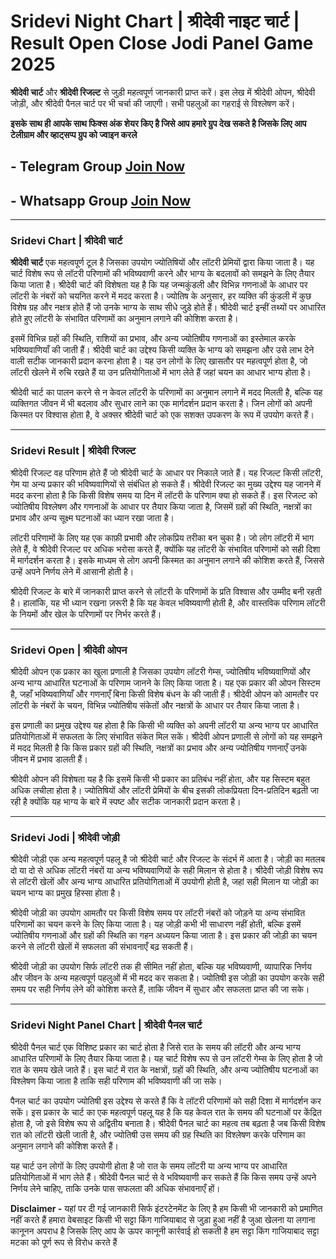 # Sridevi  Night Chart | श्रीदेवी नाइट चार्ट | Result Open Close Jodi Panel Game 2025

**श्रीदेवी चार्ट** और **श्रीदेवी रिजल्ट** से जुड़ी महत्वपूर्ण जानकारी प्राप्त करें। इस लेख में श्रीदेवी ओपन, श्रीदेवी जोड़ी, और श्रीदेवी पैनल चार्ट पर भी चर्चा की जाएगी। सभी पहलुओं का गहराई से विश्लेषण करें।

**इसके साथ ही आपके साथ फिक्स अंक शेयर किए है जिसे आप हमारे ग्रुप देख सकते है जिसके लिए आप टेलीग्राम और व्हाट्सप्प ग्रुप को ज्वाइन करले**
## - Telegram  Group  [Join Now](https://t.me/Hindiupdate201)

## - Whatsapp Group  [Join Now](https://whatsapp.com/channel/0029Vay2FudAzNbmVl8KtW14)

---

### Sridevi Chart | श्रीदेवी चार्ट

**श्रीदेवी चार्ट**  एक महत्वपूर्ण टूल है जिसका उपयोग ज्योतिषियों और लॉटरी प्रेमियों द्वारा किया जाता है। यह चार्ट विशेष रूप से लॉटरी परिणामों की भविष्यवाणी करने और भाग्य के बदलावों को समझने के लिए तैयार किया जाता है। श्रीदेवी चार्ट की विशेषता यह है कि यह जन्मकुंडली और विभिन्न गणनाओं के आधार पर लॉटरी के नंबरों को चयनित करने में मदद करता है। ज्योतिष के अनुसार, हर व्यक्ति की कुंडली में कुछ विशेष ग्रह और नक्षत्र होते हैं जो उनके भाग्य के साथ सीधे जुड़े होते हैं। श्रीदेवी चार्ट इन्हीं तथ्यों पर आधारित होते हुए लॉटरी के संभावित परिणामों का अनुमान लगाने की कोशिश करता है।

इसमें विभिन्न ग्रहों की स्थिति, राशियों का प्रभाव, और अन्य ज्योतिषीय गणनाओं का इस्तेमाल करके भविष्यवाणियाँ की जाती हैं। श्रीदेवी चार्ट का उद्देश्य किसी व्यक्ति के भाग्य को समझना और उसे लाभ देने वाली सटीक जानकारी प्रदान करना होता है। यह उन लोगों के लिए खासतौर पर महत्वपूर्ण होता है, जो लॉटरी खेलने में रुचि रखते हैं या उन प्रतियोगिताओं में भाग लेते हैं जहां चयन का आधार भाग्य होता है।

श्रीदेवी चार्ट का पालन करने से न केवल लॉटरी के परिणामों का अनुमान लगाने में मदद मिलती है, बल्कि यह व्यक्तिगत जीवन में भी बदलाव और सुधार लाने का एक मार्गदर्शन प्रदान करता है। जिन लोगों को अपनी किस्मत पर विश्वास होता है, वे अक्सर श्रीदेवी चार्ट को एक सशक्त उपकरण के रूप में उपयोग करते हैं।

---

### Sridevi Result | श्रीदेवी रिजल्ट

श्रीदेवी रिजल्ट वह परिणाम होते हैं जो श्रीदेवी चार्ट के आधार पर निकाले जाते हैं। यह रिजल्ट किसी लॉटरी, गेम या अन्य प्रकार की भविष्यवाणियों से संबंधित हो सकते हैं। श्रीदेवी रिजल्ट का मुख्य उद्देश्य यह जानने में मदद करना होता है कि किसी विशेष समय या दिन में लॉटरी के परिणाम क्या हो सकते हैं। इस रिजल्ट को ज्योतिषीय विश्लेषण और गणनाओं के आधार पर तैयार किया जाता है, जिसमें ग्रहों की स्थिति, नक्षत्रों का प्रभाव और अन्य सूक्ष्म घटनाओं का ध्यान रखा जाता है।

लॉटरी परिणामों के लिए यह एक काफ़ी प्रभावी और लोकप्रिय तरीका बन चुका है। जो लोग लॉटरी में भाग लेते हैं, वे श्रीदेवी रिजल्ट पर अधिक भरोसा करते हैं, क्योंकि यह लॉटरी के संभावित परिणामों को सही दिशा में मार्गदर्शन करता है। इसके माध्यम से लोग अपनी किस्मत का अनुमान लगाने की कोशिश करते हैं, जिससे उन्हें अपने निर्णय लेने में आसानी होती है।

श्रीदेवी रिजल्ट के बारे में जानकारी प्राप्त करने से लॉटरी के परिणामों के प्रति विश्वास और उम्मीद बनी रहती है। हालांकि, यह भी ध्यान रखना ज़रूरी है कि यह केवल भविष्यवाणी होती है, और वास्तविक परिणाम लॉटरी के नियमों और खेल के परिणामों पर निर्भर करते हैं।

---

### Sridevi Open | श्रीदेवी ओपन

श्रीदेवी ओपन एक प्रकार का खुला प्रणाली है जिसका उपयोग लॉटरी गेम्स, ज्योतिषीय भविष्यवाणियों और अन्य भाग्य आधारित घटनाओं के परिणाम जानने के लिए किया जाता है। यह एक प्रकार की ओपन सिस्टम है, जहाँ भविष्यवाणियाँ और गणनाएँ बिना किसी विशेष बंधन के की जाती हैं। श्रीदेवी ओपन को आमतौर पर लॉटरी के नंबरों के चयन, विभिन्न ज्योतिषीय संकेतों और नक्षत्रों के आधार पर तैयार किया जाता है।

इस प्रणाली का प्रमुख उद्देश्य यह होता है कि किसी भी व्यक्ति को अपनी लॉटरी या अन्य भाग्य पर आधारित प्रतियोगिताओं में सफलता के लिए संभावित संकेत मिल सकें। श्रीदेवी ओपन प्रणाली से लोगों को यह समझने में मदद मिलती है कि किस प्रकार ग्रहों की स्थिति, नक्षत्रों का प्रभाव और अन्य ज्योतिषीय गणनाएँ उनके जीवन में प्रभाव डालती हैं। 

श्रीदेवी ओपन की विशेषता यह है कि इसमें किसी भी प्रकार का प्रतिबंध नहीं होता, और यह सिस्टम बहुत अधिक लचीला होता है। ज्योतिषियों और लॉटरी प्रेमियों के बीच इसकी लोकप्रियता दिन-प्रतिदिन बढ़ती जा रही है क्योंकि यह भाग्य के बारे में स्पष्ट और सटीक जानकारी प्रदान करता है।

---

### Sridevi Jodi | श्रीदेवी जोड़ी

श्रीदेवी जोड़ी एक अन्य महत्वपूर्ण पहलू है जो श्रीदेवी चार्ट और रिजल्ट के संदर्भ में आता है। जोड़ी का मतलब दो या दो से अधिक लॉटरी नंबरों या अन्य भविष्यवाणियों के सही मिलान से होता है। श्रीदेवी जोड़ी विशेष रूप से लॉटरी खेलों और अन्य भाग्य आधारित प्रतियोगिताओं में उपयोगी होती है, जहां सही मिलान या जोड़ी का चयन भाग्य का प्रमुख हिस्सा होता है। 

श्रीदेवी जोड़ी का उपयोग आमतौर पर किसी विशेष समय पर लॉटरी नंबरों को जोड़ने या अन्य संभावित परिणामों का चयन करने के लिए किया जाता है। यह जोड़ी कभी भी साधारण नहीं होती, बल्कि इसमें ज्योतिषीय गणनाओं और ग्रहों की स्थिति का गहन अध्ययन किया जाता है। इस प्रकार की जोड़ी का चयन करने से लॉटरी खेलों में सफलता की संभावनाएँ बढ़ सकती हैं। 

श्रीदेवी जोड़ी का उपयोग सिर्फ लॉटरी तक ही सीमित नहीं होता, बल्कि यह भविष्यवाणी, व्यापारिक निर्णय और जीवन के अन्य महत्वपूर्ण पहलुओं में भी मदद कर सकता है। ज्योतिषी इस जोड़ी का उपयोग करके सही समय पर सही निर्णय लेने की कोशिश करते हैं, ताकि जीवन में सुधार और सफलता प्राप्त की जा सके।

---

### Sridevi Night Panel Chart | श्रीदेवी पैनल चार्ट

श्रीदेवी पैनल चार्ट एक विशिष्ट प्रकार का चार्ट होता है जिसे रात के समय की लॉटरी और अन्य भाग्य आधारित परिणामों के लिए तैयार किया जाता है। यह चार्ट विशेष रूप से उन लॉटरी गेम्स के लिए होता है जो रात के समय खेले जाते हैं। इस चार्ट में रात के नक्षत्रों, ग्रहों की स्थिति, और अन्य ज्योतिषीय घटनाओं का विश्लेषण किया जाता है ताकि सही परिणाम की भविष्यवाणी की जा सके।

पैनल चार्ट का उपयोग ज्योतिषी इस उद्देश्य से करते हैं कि वे लॉटरी परिणामों को सही दिशा में मार्गदर्शन कर सकें। इस प्रकार के चार्ट का एक महत्वपूर्ण पहलू यह है कि यह केवल रात के समय की घटनाओं पर केंद्रित होता है, जो इसे विशेष रूप से अद्वितीय बनाता है। श्रीदेवी पैनल चार्ट का महत्व तब बढ़ता है जब किसी विशेष रात को लॉटरी खेली जाती है, और ज्योतिषी उस समय की ग्रह स्थिति का विश्लेषण करके परिणाम का अनुमान लगाने की कोशिश करते हैं।

यह चार्ट उन लोगों के लिए उपयोगी होता है जो रात के समय लॉटरी या अन्य भाग्य पर आधारित प्रतियोगिताओं में भाग लेते हैं। श्रीदेवी पैनल चार्ट से वे भविष्यवाणी कर सकते हैं कि किस समय उन्हें अपने निर्णय लेने चाहिए, ताकि उनके पास सफलता की अधिक संभावनाएँ हों। 


**Disclaimer -** यहां पर दी गई जानकारी सिर्फ इंटरटेनमेंट के लिए है हम किसी भी जानकारी को प्रमाणित नहीं करते हैं हमारा वेबसाइट किसी भी सट्टा किंग गाजियाबाद से जुड़ा हुआ नहीं है जुआ खेलना या लगाना कानूनन अपराध है जिसके लिए आप के ऊपर कानूनी कार्रवाई हो सकती है हम सट्टा किंग गाजियाबाद सट्टा मटका को पूर्ण रूप से विरोध करते हैं

